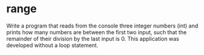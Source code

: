 range
=====

Write a program that reads from the console three integer numbers (int) and prints how many numbers are between the first two input, such that the remainder of their division by the last input is 0. This application was developed without a loop statement.
